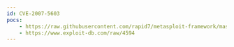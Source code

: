 ```yaml
---
id: CVE-2007-5603
pocs:
    - https://raw.githubusercontent.com/rapid7/metasploit-framework/master/modules/exploits/windows/browser/sonicwall_addrouteentry.rb
    - https://www.exploit-db.com/raw/4594
---
```

